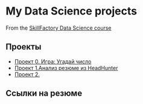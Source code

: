 # My Data Science projects

From the [SkillFactory Data Science course](https://github.com/StartrexII/sf_data_science)

## Проекты

* [Проект 0. Игра: Угадай число](https://github.com/StartrexII/sf_data_science/tree/main/project_0 'GitHub Link')
* [Проект 1.Анализ резюме из HeadHunter](https://github.com/StartrexII/DataScienceProjects/tree/main/project_1 'GitHub Link')
* [Проект 2.]()


## Ссылки на резюме